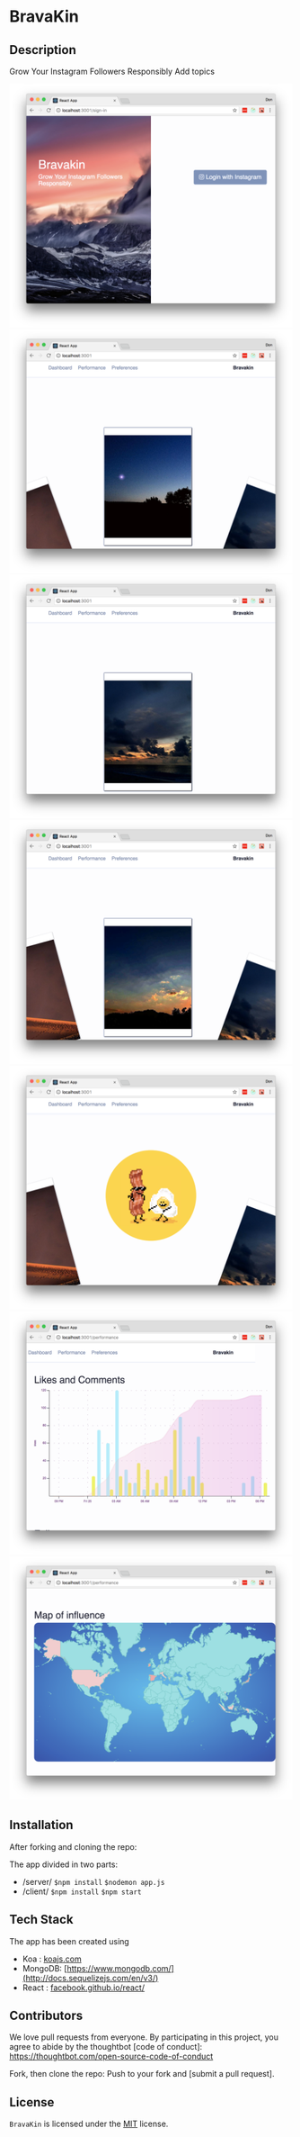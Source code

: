 # BravaKin

## Description
Grow Your Instagram Followers Responsibly
Add topics

![](Screenshots/2.png)
![](Screenshots/1.png)
![](Screenshots/3.png)
![](Screenshots/4.png)
![](Screenshots/5.png)
![](Screenshots/7.png)
![](Screenshots/8.png)

## Installation

After forking and cloning the repo:

The app divided in two parts:
* /server/
  `$npm install`
  `$nodemon app.js`
* /client/
  `$npm install`
  `$npm start`


## Tech Stack

The app has been created using
- Koa : [koajs.com](http://koajs.com)
- MongoDB: [https://www.mongodb.com/](http://docs.sequelizejs.com/en/v3/)
- React : [facebook.github.io/react/](https://facebook.github.io/react/)


## Contributors

We love pull requests from everyone. By participating in this project, you agree to abide by the thoughtbot
[code of conduct]: https://thoughtbot.com/open-source-code-of-conduct

Fork, then clone the repo:
Push to your fork and  [submit a pull request].


## License

`BravaKin` is licensed under the [MIT](http://www.opensource.org/licenses/mit-license.php)  license.
